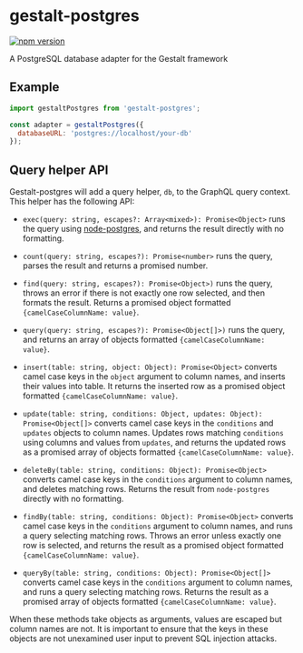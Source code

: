 gestalt-postgres
================

[![npm version](https://badge.fury.io/js/gestalt-postgres.svg)](https://badge.fury.io/js/gestalt-postgres)

A PostgreSQL database adapter for the Gestalt framework


Example
-------

```js
import gestaltPostgres from 'gestalt-postgres';

const adapter = gestaltPostgres({
  databaseURL: 'postgres://localhost/your-db'
});
```



Query helper API
----------------

Gestalt-postgres will add a query helper, `db`, to the GraphQL query context.
This helper has the following API:


- `exec(query: string, escapes?: Array<mixed>): Promise<Object>` runs the query
  using [node-postgres](//github.com/brianc/node-postgres), and returns the
  result directly with no formatting.


- `count(query: string, escapes?): Promise<number>` runs the query, parses the
  result and returns a promised number.


- `find(query: string, escapes?): Promise<Object>)` runs the query, throws an
  error if there is not exactly one row selected, and then formats the result.
  Returns a promised object formatted `{camelCaseColumnName: value}`.


- `query(query: string, escapes?): Promise<Object[]>)` runs the query, and
  returns an array of objects formatted `{camelCaseColumnName: value}`.


- `insert(table: string, object: Object): Promise<Object>` converts camel case
  keys in the `object` argument to column names, and inserts their values into
  table.  It returns the inserted row as a promised object formatted
  `{camelCaseColumnName: value}`.


- `update(table: string, conditions: Object, updates: Object):
  Promise<Object[]>` converts camel case keys in the `conditions` and `updates`
  objects to column names.  Updates rows matching `conditions` using columns and
  values from `updates`, and returns the updated rows as a promised array of
  objects formatted `{camelCaseColumnName: value}`.


- `deleteBy(table: string, conditions: Object): Promise<Object>` converts camel
  case keys in the `conditions` argument to column names, and deletes matching
  rows.  Returns the result from `node-postgres` directly with no formatting.


- `findBy(table: string, conditions: Object): Promise<Object>` converts camel
  case keys in the `conditions` argument to column names, and runs a query
  selecting matching rows.  Throws an error unless exactly one row is selected,
  and returns the result as a promised object formatted
  `{camelCaseColumnName: value}`.


- `queryBy(table: string, conditions: Object): Promise<Object[]>`  converts
  camel case keys in the `conditions` argument to column names, and runs a query
  selecting matching rows.  Returns the result as a promised array of objects
  formatted `{camelCaseColumnName: value}`.


When these methods take objects as arguments, values are escaped but column
names are not.  It is important to ensure that the keys in these objects are not
unexamined user input to prevent SQL injection attacks.
